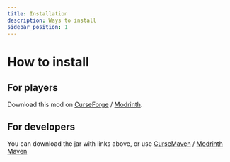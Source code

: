 ```yaml
---
title: Installation
description: Ways to install
sidebar_position: 1
---
```


# How to install

## For players

Download this mod on [CurseForge](https://www.curseforge.com/minecraft/mc-mods/mercury) /
[Modrinth](https://modrinth.com/mod/mercury-coa).

## For developers

You can download the jar with links above, or use [CurseMaven](https://cursemaven.com) / 
[Modrinth Maven](https://support.modrinth.com/en/articles/8801191-modrinth-maven)